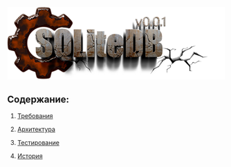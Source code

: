 ﻿
[![logo](SQLiteDB25.png)](../README.md "for users") 

Содержание:
-----------

1) [Требования](dev/000-requirements.md)
2) [Архитектура](dev/001-architecture.md)
3) [Тестирование](dev/002-tests.md)

4) [История](history.md)  


